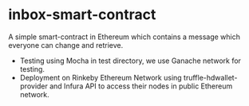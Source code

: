 # inbox-smart-contract
A simple smart-contract in Ethereum which contains a message which everyone can change and retrieve.

* Testing using Mocha in test directory, we use Ganache network for testing.
* Deployment on Rinkeby Ethereum Network using truffle-hdwallet-provider and Infura API to access their 
nodes in public Ethereum network.
